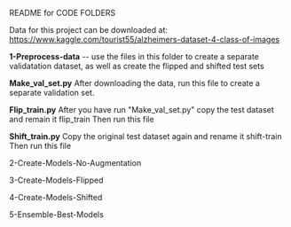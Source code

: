 README for CODE FOLDERS

Data for this project can be downloaded at:
https://www.kaggle.com/tourist55/alzheimers-dataset-4-class-of-images


**1-Preprocess-data** -- use the files in this folder to create a separate validatation dataset, as well as create the flipped and shifted test sets

****Make_val_set.py****
After downloading the data, run this file to create a separate validation set.

**Flip_train.py**
After you have run "Make_val_set.py" copy the test dataset and remain it flip_train
Then run this file

**Shift_train.py**
Copy the original test dataset again and rename it shift-train
Then run this file

2-Create-Models-No-Augmentation

3-Create-Models-Flipped

4-Create-Models-Shifted

5-Ensemble-Best-Models
